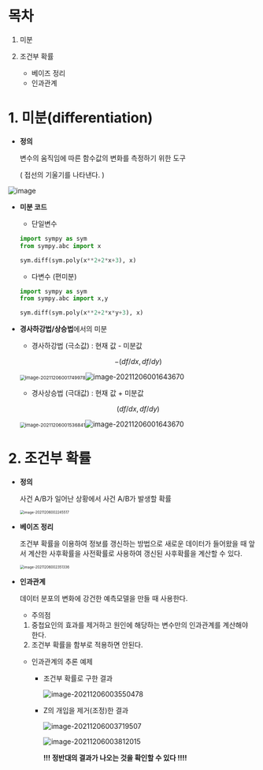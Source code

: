 # 목차

1. 미분

2. 조건부 확률
   - 베이즈 정리
   - 인과관계

# 1. 미분(differentiation)

- **정의**

  변수의 움직임에 따른 함수값의 변화를 측정하기 위한 도구

  ( 접선의 기울기를 나타낸다. )

![image](https://user-images.githubusercontent.com/71866756/144754284-27e41f3b-336e-459c-97d4-23aabbcdc07e.png)

- **미분 코드**

  - 단일변수

  ```python
  import sympy as sym
  from sympy.abc import x
  
  sym.diff(sym.poly(x**2+2*x+3), x)
  ```

  - 다변수 (편미분)

  ```python
  import sympy as sym
  from sympy.abc import x,y
  
  sym.diff(sym.poly(x**2+2*x*y+3), x)
  ```

  

- **경사하강법/상승법**에서의 미분

  - 경사하강법 (극소값) : 현재 값 - 미분값

  $$
  -(df/dx, df/dy)
  $$

  <img src="C:\Users\Administrator1\AppData\Roaming\Typora\typora-user-images\image-20211206001749978.png" alt="image-20211206001749978" style="zoom:67%;" />![image-20211206001643670](C:\Users\Administrator1\AppData\Roaming\Typora\typora-user-images\image-20211206001643670.png)

  - 경사상승법 (극대값) : 현재 값 + 미분값

  $$
  (df/dx, df/dy)
  $$

  <img src="C:\Users\Administrator1\AppData\Roaming\Typora\typora-user-images\image-20211206001536841.png" alt="image-20211206001536841" style="zoom: 67%;" />![image-20211206001643670](C:\Users\Administrator1\AppData\Roaming\Typora\typora-user-images\image-20211206001643670.png)



# 2. 조건부 확률

- **정의**

  사건 A/B가 일어난 상황에서 사건 A/B가 발생할 확률

  

  <img src="C:\Users\Administrator1\AppData\Roaming\Typora\typora-user-images\image-20211206002245517.png" alt="image-20211206002245517" style="zoom:50%;" />

  

- **베이즈 정리**

  조건부 확률을 이용하여 정보를 갱신하는 방법으로 새로운 데이터가 들어왔을 때 앞서 계산한 사후확률을 사전확률로 사용하여 갱신된 사후확률을 계산할 수 있다. 

  

  

  <img src="C:\Users\Administrator1\AppData\Roaming\Typora\typora-user-images\image-20211206002351336.png" alt="image-20211206002351336" style="zoom:50%;" />

  

- **인과관계**

  데이터 분포의 변화에 강건한 예측모델을 만들 때 사용한다. 

  -  주의점

    1. 중첩요인의 효과를 제거하고 원인에 해당하는 변수만의 인과관계를 계산해야 한다. 
    2. 조건부 확률을 함부로 적용하면 안된다. 

  - 인과관계의 추론 예제

    - 조건부 확률로 구한 결과

      ![image-20211206003550478](C:\Users\Administrator1\AppData\Roaming\Typora\typora-user-images\image-20211206003550478.png)

    - Z의 개입을 제거(조정)한 결과

      ![image-20211206003719507](C:\Users\Administrator1\AppData\Roaming\Typora\typora-user-images\image-20211206003719507.png)

      ![image-20211206003812015](C:\Users\Administrator1\AppData\Roaming\Typora\typora-user-images\image-20211206003812015.png)

      

      **!!! 정반대의 결과가 나오는 것을 확인할 수 있다 !!!!**

      



















